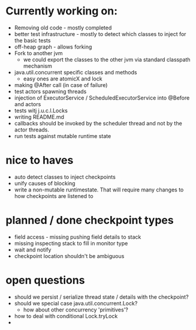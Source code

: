 # Currently working on:
- Removing old code - mostly completed
- better test infrastructure - mostly to detect which classes to inject for the basic tests
- off-heap graph - allows forking
- Fork to another jvm
  - we could export the classes to the other jvm via standard classpath mechanism
- java.util.concurrent specific classes and methods
  - easy ones are atomicX and lock
- making @After call (in case of failure)
- test actors spawning threads
- injection of ExecutorService / ScheduledExecutorService into @Before and actors
- tests witj j.u.c.l.Locks
- writing README.md
- callbacks should be invoked by the scheduler thread and not by the actor threads. 
- run tests against mutable runtime state

# nice to haves
- auto detect classes to inject checkpoints
- unify causes of blocking
- write a non-mutable runtimestate. That will require many changes to how checkpoints are listened to

# planned / done checkpoint types
- field access - missing pushing field details to stack
- missing inspecting stack to fill in monitor type
- wait and notify
- checkpoint location shouldn't be ambiguous

# open questions
- should we persist / serialize thread state / details with the checkpoint?
- should we special case java.util.concurrent.Lock?
  - how about other concurrency 'primitives'?
- how to deal with conditional Lock.tryLock
- 